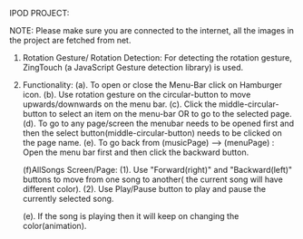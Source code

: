 IPOD PROJECT:

NOTE: Please make sure you are connected to the internet, all the images in the project are fetched from net.

1. Rotation Gesture/ Rotation Detection: For detecting the rotation gesture, ZingTouch (a JavaScript Gesture detection library) is used.

2. Functionality:
    (a). To open or close the Menu-Bar click on Hamburger icon.
    (b). Use rotation gesture on the circular-button to move upwards/downwards on the menu bar.
    (c). Click the middle-circular-button to select an item on the menu-bar OR to go to the selected page.
    (d). To go to any page/screen the menubar needs to be opened first and then the select button(middle-circular-button) needs to be clicked on the page name.
    (e). To go back from (musicPage) --> (menuPage) : Open the menu bar first and then click the backward button.

    (f)AllSongs Screen/Page: 
    (1). Use "Forward(right)" and "Backward(left)" buttons to move from one song to another( the current song will have different color).
    (2). Use Play/Pause button to play and pause the currently selected song.

    (e). If the song is playing then it will keep on changing the color(animation).
